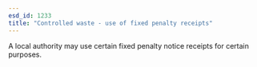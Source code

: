 ```yaml
---
esd_id: 1233
title: "Controlled waste - use of fixed penalty receipts"
---
```


A local authority may use certain fixed penalty notice receipts for certain purposes.

